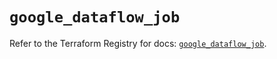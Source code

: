 # `google_dataflow_job`

Refer to the Terraform Registry for docs: [`google_dataflow_job`](https://registry.terraform.io/providers/hashicorp/google-beta/5.25.0/docs/resources/google_dataflow_job).
